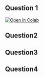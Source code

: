 ## Question 1

[![Open In Colab](https://colab.research.google.com/assets/colab-badge.svg)](https://colab.research.google.com/drive/1l4EEXq-PhePV3ePCMfOZUYaaEt4onlsU#scrollTo=JkLMkM1HER9u)


## Question2


## Question3


## Question4